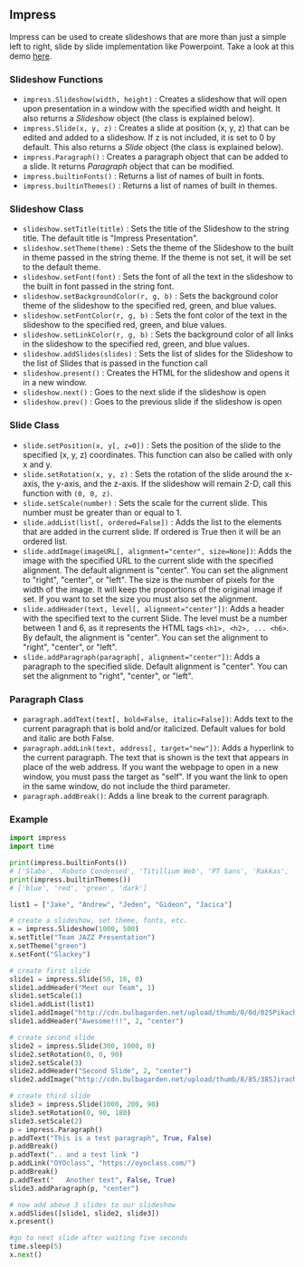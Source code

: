 ## Impress

Impress can be used to create slideshows that are more than just a simple left to right, slide by slide implementation like Powerpoint. Take a look at this demo [here](http://impress.github.io/impress.js/#/bored).

### Slideshow Functions

* `impress.Slideshow(width, height)` : Creates a slideshow that will open upon presentation in a window with the specified width and height. It also returns a _Slideshow_ object (the class is explained below).
* `impress.Slide(x, y, z)` : Creates a slide at position (x, y, z) that can be edited and added to a slideshow. If z is not included, it is set to 0 by default. This also returns a _Slide_ object (the class is explained below).
* `impress.Paragraph()` : Creates a paragraph object that can be added to a slide. It returns _Paragraph_ object that can be modified.
* `impress.builtinFonts()` : Returns a list of names of built in  fonts.
* `impress.builtinThemes()` : Returns a list of names of built in themes.

### Slideshow Class

* `slideshow.setTitle(title)` : Sets the title of the Slideshow to the string title. The default title is "Impress Presentation".
* `slideshow.setTheme(theme)` : Sets the theme of the Slideshow to the built in theme passed in the string theme. If the theme is not set, it will be set to the default theme.
* `slideshow.setFont(font)` : Sets the font of all the text in the slideshow to the built in font passed in the string font.
* `slideshow.setBackgroundColor(r, g, b)` : Sets the background color theme of the slideshow to the specified red, green, and blue values.
* `slideshow.setFontColor(r, g, b)` : Sets the font color of the text in the slideshow to the specified red, green, and blue values.
* `slideshow.setLinkColor(r, g, b)` : Sets the background color of all links in the slideshow to the specified red, green, and blue values.
* `slideshow.addSlides(slides)` : Sets the list of slides for the Slideshow to the list of Slides that is passed in the function call
* `slideshow.present()` : Creates the HTML for the slideshow and opens it in a new window.
* `slideshow.next()` : Goes to the next slide if the slideshow is open
* `slideshow.prev()` : Goes to the previous slide if the slideshow is open

### Slide Class

* `slide.setPosition(x, y[, z=0])` : Sets the position of the slide to the specified (x, y, z) coordinates. This function can also be called with only x and y.
* `slide.setRotation(x, y, z)` : Sets the rotation of the slide around the x-axis, the y-axis, and the z-axis. If the slideshow will remain 2-D, call this function with `(0, 0, z)`.
* `slide.setScale(number)` : Sets the scale for the current slide. This number must be greater than or equal to 1.
* `slide.addList(list[, ordered=False])` : Adds the list to the elements that are added in the current slide. If ordered is True then it will be an ordered list.
* `slide.addImage(imageURL[, alignment="center", size=None])`: Adds the image with the specified URL to the current slide with the specified alignment. The default alignment is "center". You can set the alignment to "right", "center", or "left". The size is the number of pixels for the width of the image. It will keep the proportions of the original image if set. If you want to set the size you must also set the alignment.
* `slide.addHeader(text, level[, alignment="center"])`: Adds a header with the specified text to the current Slide. The level must be a number between 1 and 6, as it represents the HTML tags `<h1>, <h2>, ... <h6>`. By default, the alignment is "center". You can set the alignment to "right", "center", or "left".
* `slide.addParagraph(paragraph[, alignment="center"])`: Adds a paragraph to the specified slide. Default alignment is "center". You can set the alignment to "right", "center", or "left".

### Paragraph Class

* `paragraph.addText(text[, bold=False, italic=False])`: Adds text to the current paragraph that is bold and/or italicized. Default values for bold and italic are both False.
* `paragraph.addLink(text, address[, target="new"])`: Adds a hyperlink to the current paragraph. The text that is shown is the text that appears in place of the web address. If you want the webpage to open in a new window, you must pass the target as "self". If you want the link to open in the same window, do not include the third parameter.
* `paragraph.addBreak()`: Adds a line break to the current paragraph.

### Example
```python
import impress
import time

print(impress.builtinFonts())
# ['Slabo', 'Roboto Condensed', 'Titillium Web', 'PT Sans', 'Rakkas', 'Baloo Da', 'Lobster', 'Lalezar', 'Poiret One', 'Bungee', 'Bungee Shade', 'Shrikhand', 'Yatra One', 'Mogra', 'Black Ops One', 'Concert One', 'Kavoon', 'Ewert', 'Fruktur', 'Baloo', 'Monoton', 'Creepster', 'Righteous', 'Bangers', 'Fredoka One', 'Special Elite', 'Bubblegum Sans', 'Limelight', 'Freckle Face', 'Cabin Sketch', 'Frijole', 'Finger Paint', 'Fontdiner Swanky', 'Fredericka the Great', 'Baumans', 'Slackey']
print(impress.builtinThemes())
# ['blue', 'red', 'green', 'dark']

list1 = ["Jake", "Andrew", "Jeden", "Gideon", "Jacica"]

# create a slideshow, set theme, fonts, etc.
x = impress.Slideshow(1000, 500)
x.setTitle("Team JAZZ Presentation")
x.setTheme("green")
x.setFont("Slackey")

# create first slide
slide1 = impress.Slide(50, 10, 0)
slide1.addHeader("Meet our Team", 1)
slide1.setScale(1)
slide1.addList(list1)
slide1.addImage("http://cdn.bulbagarden.net/upload/thumb/0/0d/025Pikachu.png/250px-025Pikachu.png", "center")
slide1.addHeader("Awesome!!!", 2, "center")

# create second slide
slide2 = impress.Slide(300, 1000, 0)
slide2.setRotation(0, 0, 90)
slide2.setScale(3)
slide2.addHeader("Second Slide", 2, "center")
slide2.addImage("http://cdn.bulbagarden.net/upload/thumb/8/85/385Jirachi.png/250px-385Jirachi.png", "center")

# create third slide
slide3 = impress.Slide(1000, 200, 90)
slide3.setRotation(0, 90, 180)
slide3.setScale(2)
p = impress.Paragraph()
p.addText("This is a test paragraph", True, False)
p.addBreak()
p.addText(".. and a test link ")
p.addLink("OYOclass", "https://oyoclass.com/")
p.addBreak()
p.addText("   Another text", False, True)
slide3.addParagraph(p, "center")

# now add above 3 slides to our slideshow
x.addSlides([slide1, slide2, slide3])
x.present()

#go to next slide after waiting five seconds
time.sleep(5)
x.next()
```
